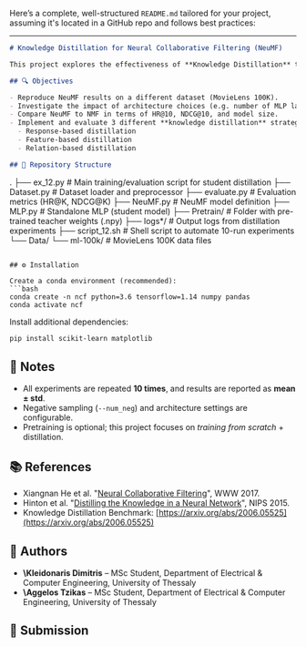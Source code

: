 Here’s a complete, well-structured `README.md` tailored for your project, assuming it's located in a GitHub repo and follows best practices:

---

```markdown
# Knowledge Distillation for Neural Collaborative Filtering (NeuMF)

This project explores the effectiveness of **Knowledge Distillation** techniques in reducing the parameter size of the [NeuMF](https://arxiv.org/abs/1708.05031) model without significant loss in recommendation performance. It is based on the **MovieLens 100K** dataset and was completed as part of the university course **"Deep Learning and Its Applications"**.

## 🔍 Objectives

- Reproduce NeuMF results on a different dataset (MovieLens 100K).
- Investigate the impact of architecture choices (e.g. number of MLP layers, embedding size).
- Compare NeuMF to NMF in terms of HR@10, NDCG@10, and model size.
- Implement and evaluate 3 different **knowledge distillation** strategies:
  - Response-based distillation
  - Feature-based distillation
  - Relation-based distillation

## 📁 Repository Structure

```

.
├── ex\_12.py                 # Main training/evaluation script for student distillation
├── Dataset.py               # Dataset loader and preprocessor
├── evaluate.py              # Evaluation metrics (HR\@K, NDCG\@K)
├── NeuMF.py                 # NeuMF model definition
├── MLP.py                   # Standalone MLP (student model)
├── Pretrain/                # Folder with pre-trained teacher weights (.npy)
├── logs\*/                   # Output logs from distillation experiments
├── script\_12.sh             # Shell script to automate 10-run experiments
└── Data/
└── ml-100k/             # MovieLens 100K data files

````

## ⚙️ Installation

Create a conda environment (recommended):
```bash
conda create -n ncf python=3.6 tensorflow=1.14 numpy pandas
conda activate ncf
````

Install additional dependencies:

```bash
pip install scikit-learn matplotlib
```


## 📌 Notes

* All experiments are repeated **10 times**, and results are reported as **mean ± std**.
* Negative sampling (`--num_neg`) and architecture settings are configurable.
* Pretraining is optional; this project focuses on *training from scratch* + distillation.

## 📚 References

* Xiangnan He et al. "[Neural Collaborative Filtering](https://arxiv.org/abs/1708.05031)", WWW 2017.
* Hinton et al. "[Distilling the Knowledge in a Neural Network](https://arxiv.org/abs/1503.02531)", NIPS 2015.
* Knowledge Distillation Benchmark: [https://arxiv.org/abs/2006.05525](https://arxiv.org/abs/2006.05525)

## 👤 Authors
* **\Kleidonaris Dimitris** – MSc Student, Department of Electrical & Computer Engineering, University of Thessaly
* **\Aggelos Tzikas** – MSc Student, Department of Electrical & Computer Engineering, University of Thessaly

## 📅 Submission

